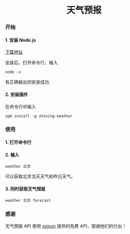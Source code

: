 <h1 align=center>天气预报</h1>

### 开始
#### 1. 安装 Node.js

[下载地址](https://nodejs.org/zh-cn/download/)

安装后，打开命令行，输入
```
node -v
```
有正确输出则安装成功

#### 2. 安装插件
在命令行中输入
```
npm install -g shining-weather
```

### 使用
#### 1. 打开命令行
#### 2. 输入
```
weather 北京
```
可以获取北京当天天气和昨日天气。
#### 3. 同时获取天气预报
```
weather 北京 forecast
```

### 感谢
天气预报 API 使用 [sojson](http://www.sojson.com/api/weather.html) 提供的免费 API，感谢他们的付出！